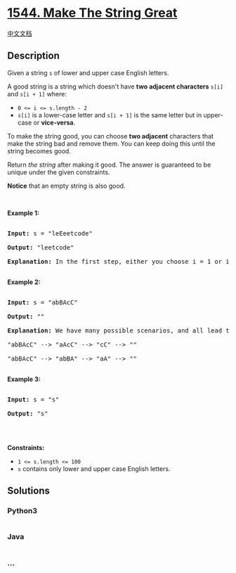 # [1544. Make The String Great](https://leetcode.com/problems/make-the-string-great)

[中文文档](/solution/1500-1599/1544.Make%20The%20String%20Great/README.md)

## Description

<p>Given a string <code>s</code> of lower and upper case English letters.</p>

<p>A good string is a string which doesn&#39;t have&nbsp;<strong>two adjacent characters</strong> <code>s[i]</code> and <code>s[i + 1]</code> where:</p>

<ul>
    <li><code>0 &lt;= i &lt;= s.length - 2</code></li>
    <li><code>s[i]</code> is a lower-case letter and <code>s[i + 1]</code> is the same letter but in upper-case&nbsp;or <strong>vice-versa</strong>.</li>
</ul>

<p>To make the string good, you can choose <strong>two adjacent</strong> characters that make the string bad and remove them. You can keep doing this until the string becomes good.</p>

<p>Return <em>the string</em> after making it good. The answer is guaranteed to be unique under the given constraints.</p>

<p><strong>Notice</strong> that an empty string is also good.</p>

<p>&nbsp;</p>

<p><strong>Example 1:</strong></p>

<pre>

<strong>Input:</strong> s = &quot;leEeetcode&quot;

<strong>Output:</strong> &quot;leetcode&quot;

<strong>Explanation:</strong> In the first step, either you choose i = 1 or i = 2, both will result &quot;leEeetcode&quot; to be reduced to &quot;leetcode&quot;.

</pre>

<p><strong>Example 2:</strong></p>

<pre>

<strong>Input:</strong> s = &quot;abBAcC&quot;

<strong>Output:</strong> &quot;&quot;

<strong>Explanation:</strong> We have many possible scenarios, and all lead to the same answer. For example:

&quot;abBAcC&quot; --&gt; &quot;aAcC&quot; --&gt; &quot;cC&quot; --&gt; &quot;&quot;

&quot;abBAcC&quot; --&gt; &quot;abBA&quot; --&gt; &quot;aA&quot; --&gt; &quot;&quot;

</pre>

<p><strong>Example 3:</strong></p>

<pre>

<strong>Input:</strong> s = &quot;s&quot;

<strong>Output:</strong> &quot;s&quot;

</pre>

<p>&nbsp;</p>

<p><strong>Constraints:</strong></p>

<ul>
    <li><code>1 &lt;= s.length &lt;= 100</code></li>
    <li><code>s</code> contains only lower and upper case English letters.</li>
</ul>

## Solutions

<!-- tabs:start -->

### **Python3**

```python

```

### **Java**

```java

```

### **...**

```

```

<!-- tabs:end -->

